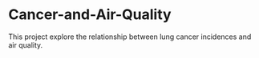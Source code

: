 # Cancer-and-Air-Quality
This project explore the relationship between lung cancer incidences and air quality.
